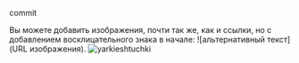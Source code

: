 commit

Вы можете добавить изображения, почти так же, как и ссылки, но с добавлением восклицательного знака в начале: ![альтернативный текст](URL изображения).
![yarkieshtuchki](https://i.pinimg.com/736x/7d/09/d9/7d09d988914c5d21d59cc9aeb9ed722b.jpg)